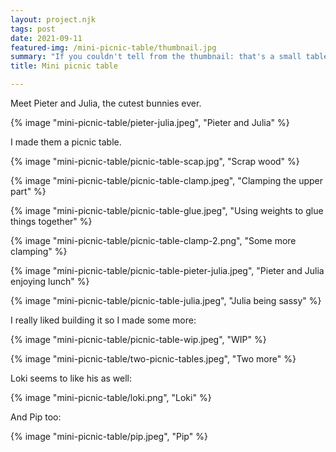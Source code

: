 ```yaml
---
layout: project.njk
tags: post
date: 2021-09-11
featured-img: /mini-picnic-table/thumbnail.jpg
summary: "If you couldn't tell from the thumbnail: that's a small table, not huge bunnies."
title: Mini picnic table

---
```


Meet Pieter and Julia, the cutest bunnies ever. 

{% image "mini-picnic-table/pieter-julia.jpeg", "Pieter and Julia" %}

I made them a picnic table.

{% image "mini-picnic-table/picnic-table-scap.jpg", "Scrap wood" %}

{% image "mini-picnic-table/picnic-table-clamp.jpeg", "Clamping the upper part" %}

{% image "mini-picnic-table/picnic-table-glue.jpeg", "Using weights to glue things together" %}

{% image "mini-picnic-table/picnic-table-clamp-2.png", "Some more clamping" %}

{% image "mini-picnic-table/picnic-table-pieter-julia.jpeg", "Pieter and Julia enjoying lunch" %}

{% image "mini-picnic-table/picnic-table-julia.jpeg", "Julia being sassy" %}

I really liked building it so I made some more:

{% image "mini-picnic-table/picnic-table-wip.jpeg", "WIP" %}

{% image "mini-picnic-table/two-picnic-tables.jpeg", "Two more" %}

Loki seems to like his as well:

{% image "mini-picnic-table/loki.png", "Loki" %}

And Pip too:

{% image "mini-picnic-table/pip.jpeg", "Pip" %}